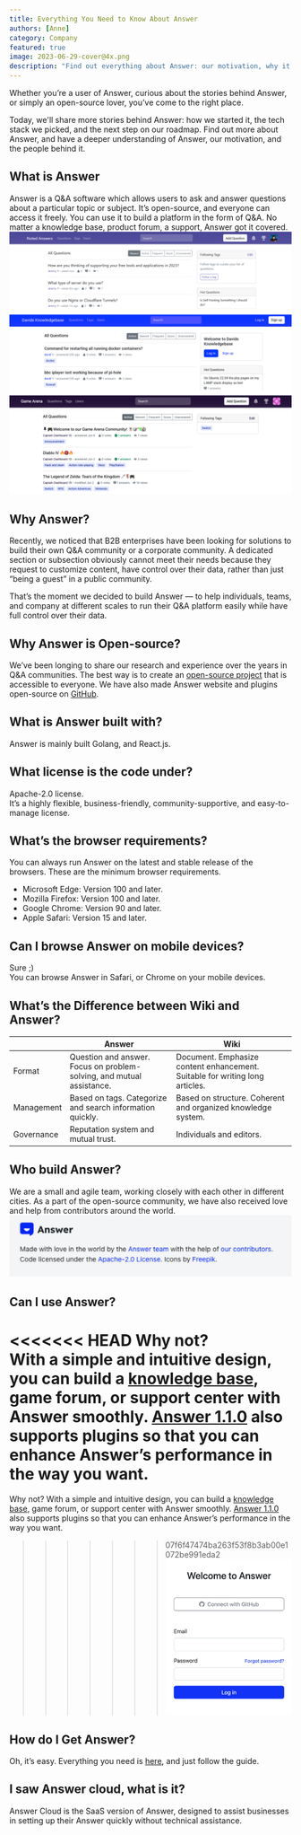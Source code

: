 ```yaml
---
title: Everything You Need to Know About Answer
authors: [Anne]
category: Company
featured: true
image: 2023-06-29-cover@4x.png
description: "Find out everything about Answer: our motivation, why it’s open-source, the people behind it, etc."
---
```


Whether you’re a user of Answer, curious about the stories behind Answer, or simply an open-source lover, you’ve come to the right place.

Today, we'll share more stories behind Answer: how we started it, the tech stack we picked, and the next step on our roadmap. Find out more about Answer, and have a deeper understanding of Answer, our motivation, and the people behind it.

## What is Answer

Answer is a Q&A software which allows users to ask and answer questions about a particular topic or subject. It’s open-source, and everyone can access it freely.
You can use it to build a platform in the form of Q&A. No matter a knowledge base, product forum, a support, Answer got it covered.
![Platforms built with Answer](everythingabtanswer1.png)

## Why Answer?

Recently, we noticed that B2B enterprises have been looking for solutions to build their own Q&A community or a corporate community. A dedicated section or subsection obviously cannot meet their needs because they request to customize content, have control over their data, rather than just “being a guest” in a public community.

That’s the moment we decided to build Answer — to help individuals, teams, and company at different scales to run their Q&A platform easily while have full control over their data.

## Why Answer is Open-source?

We’ve been longing to share our research and experience over the years in Q&A communities. The best way is to create an [open-source project](https://github.com/answerdev/answer) that is accessible to everyone. We have also made Answer website and plugins open-source on [GitHub](https://github.com/answerdev).

## What is Answer built with?

Answer is mainly built Golang, and React.js.

## What license is the code under?

Apache-2.0 license.  
It’s a highly flexible, business-friendly, community-supportive, and easy-to-manage license.

## What’s the browser requirements?

You can always run Answer on the latest and stable release of the browsers. These are the minimum browser requirements.

* Microsoft Edge: Version 100 and later.
* Mozilla Firefox: Version 100 and later.
* Google Chrome: Version 90 and later.
* Apple Safari: Version 15 and later.

## Can I browse Answer on mobile devices?

Sure ;)  
You can browse Answer in Safari, or Chrome on your mobile devices.

## What’s the Difference between Wiki and Answer?

|            | Answer                                                                | Wiki                                                                         |
| ---------- | --------------------------------------------------------------------- | ---------------------------------------------------------------------------- |
| Format     | Question and answer. Focus on problem-solving, and mutual assistance. | Document. Emphasize content enhancement. Suitable for writing long articles. |
| Management | Based on tags. Categorize and search information quickly.             | Based on structure. Coherent and organized knowledge system.                 |
| Governance | Reputation system and mutual trust.                                   | Individuals and editors.                                                     |

## Who build Answer?

We are a small and agile team, working closely with each other in different cities. As a part of the open-source community, we have also received love and help from contributors around the world.
![Answer Footer with Gratitude to Contributors](everythingabtanswer2.png)

## Can I use Answer?
<<<<<<< HEAD
Why not?   
With a simple and intuitive design, you can build a [knowledge base](../2023-05-30-everything-you-need-to-know-about-knowledge-base), game forum, or support center with Answer smoothly. [Answer 1.1.0](../2023-06-15-answer-1.1.0-release) also supports plugins so that you can enhance Answer’s performance in the way you want. 
=======

Why not?
With a simple and intuitive design, you can build a [knowledge base](../2023-05-30-everything-you-need-to-know-about-knowledge-base/index.md), game forum, or support center with Answer smoothly. [Answer 1.1.0](../2023-06-15-answer-1.1.0-release/index.md) also supports plugins so that you can enhance Answer’s performance in the way you want.
>>>>>>> 07f6f47474ba263f53f8b3ab00e1072be991eda2
![Plugin](everythingabtanswer3.png)

## How do I Get Answer?

Oh, it’s easy. Everything you need is [here](https://answer.dev/docs/installation/), and just follow the guide.

## I saw Answer cloud, what is it?

Answer Cloud is the SaaS version of Answer, designed to assist businesses in setting up their Answer quickly without technical assistance.

